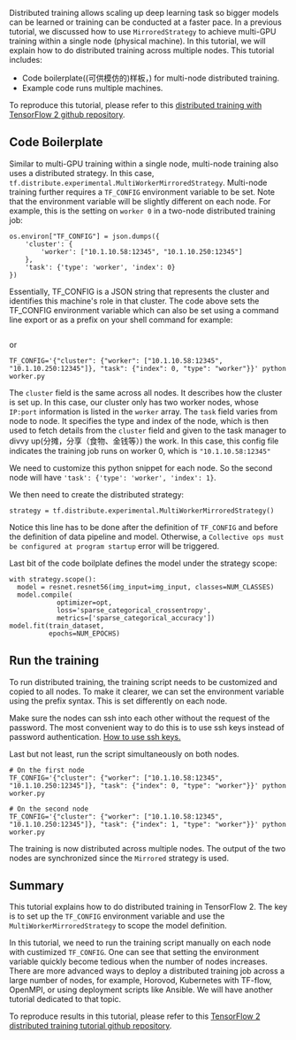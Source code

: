Distributed training allows scaling up deep learning task so bigger models can be learned or training can be conducted at a faster pace. In a previous tutorial, we discussed how to use ```MirroredStrategy``` to achieve multi-GPU training within a single node (physical machine). In this tutorial, we will explain how to do distributed training across multiple nodes. This tutorial includes:

* Code boilerplate((可供模仿的)样板，) for multi-node distributed training.
* Example code runs multiple machines.

To reproduce this tutorial, please refer to this [distributed training with TensorFlow 2 github repository](https://github.com/lambdal/TensorFlow2-tutorial/tree/master/05-distributed-training). 

## Code Boilerplate

Similar to multi-GPU training within a single node, multi-node training also uses a distributed strategy. In this case, ```tf.distribute.experimental.MultiWorkerMirroredStrategy```. Multi-node training further requires a ```TF_CONFIG``` environment variable to be set. Note that the environment variable will be slightly different on each node. For example, this is the setting on ```worker 0``` in a two-node distributed training job: 

```
os.environ["TF_CONFIG"] = json.dumps({
    'cluster': {
        'worker': ["10.1.10.58:12345", "10.1.10.250:12345"]
    },
    'task': {'type': 'worker', 'index': 0}
})
```


Essentially, TF_CONFIG is a JSON string that represents the cluster and identifies this machine's role in that cluster. The code above sets the TF_CONFIG environment variable which can also be set using a command line export or as a prefix on your shell command for example:

```export TF_CONFIG='{"cluster": {"worker": ["10.1.10.58:12345", "10.1.10.250:12345"]}, "task": {"index": 0, "type": "worker"}}'
```

or

```
TF_CONFIG='{"cluster": {"worker": ["10.1.10.58:12345", "10.1.10.250:12345"]}, "task": {"index": 0, "type": "worker"}}' python worker.py
```

The ```cluster``` field is the same across all nodes. It describes how the cluster is set up. In this case, our cluster only has two worker nodes, whose ```IP:port``` information is listed in the ```worker``` array. The ```task``` field varies from node to node. It specifies the type and index of the node, which is then used to fetch details from the ```cluster``` field and given to the task manager to divvy up(分摊，分享（食物、金钱等）) the work. In this case, this config file indicates the training job runs on worker 0, which is ```"10.1.10.58:12345"```

We need to customize this python snippet for each node. So the second node will have ```'task': {'type': 'worker', 'index': 1}```. 

We then need to create the distributed strategy:

```
strategy = tf.distribute.experimental.MultiWorkerMirroredStrategy()
```

Notice this line has to be done after the definition of ```TF_CONFIG``` and before the definition of data pipeline and model. Otherwise, a ```Collective ops must be configured at program startup``` error will be triggered. 

Last bit of the code boilplate defines the model under the strategy scope:

```
with strategy.scope():
  model = resnet.resnet56(img_input=img_input, classes=NUM_CLASSES)
  model.compile(
            optimizer=opt,
            loss='sparse_categorical_crossentropy',
            metrics=['sparse_categorical_accuracy']) 
model.fit(train_dataset,
          epochs=NUM_EPOCHS)
```

## Run the training

To run distributed training, the training script needs to be customized and copied to all nodes. To make it clearer, we can set the environment variable using the prefix syntax. This is set differently on each node.

Make sure the nodes can ssh into each other without the request of the password. The most convenient way to do this is to use ssh keys instead of password authentication. [How to use ssh keys.](https://debian-administration.org/article/530/SSH_with_authentication_key_instead_of_password)

Last but not least, run the script simultaneously on both nodes.

```
# On the first node
TF_CONFIG='{"cluster": {"worker": ["10.1.10.58:12345", "10.1.10.250:12345"]}, "task": {"index": 0, "type": "worker"}}' python worker.py

# On the second node
TF_CONFIG='{"cluster": {"worker": ["10.1.10.58:12345", "10.1.10.250:12345"]}, "task": {"index": 1, "type": "worker"}}' python worker.py
```

The training is now distributed across multiple nodes. The output of the two nodes are synchronized since the ```Mirrored``` strategy is used.


## Summary

This tutorial explains how to do distributed training in TensorFlow 2. The key is to set up the ```TF_CONFIG``` environment variable and use the ```MultiWorkerMirroredStrategy``` to scope the model definition.

In this tutorial, we need to run the training script manually on each node with custimized ```TF_CONFIG```. One can see that setting the environment variable quickly become tedious when the number of nodes increases. There are more advanced ways to deploy a distributed training job across a large number of nodes, for example, Horovod, Kubernetes with TF-flow, OpenMPI, or using deployment scripts like Ansible. We will have another tutorial dedicated to that topic.

To reproduce results in this tutorial, please refer to this [TensorFlow 2 distributed training tutorial github repository](https://github.com/lambdal/TensorFlow2-tutorial/tree/master/05-distributed-training).

